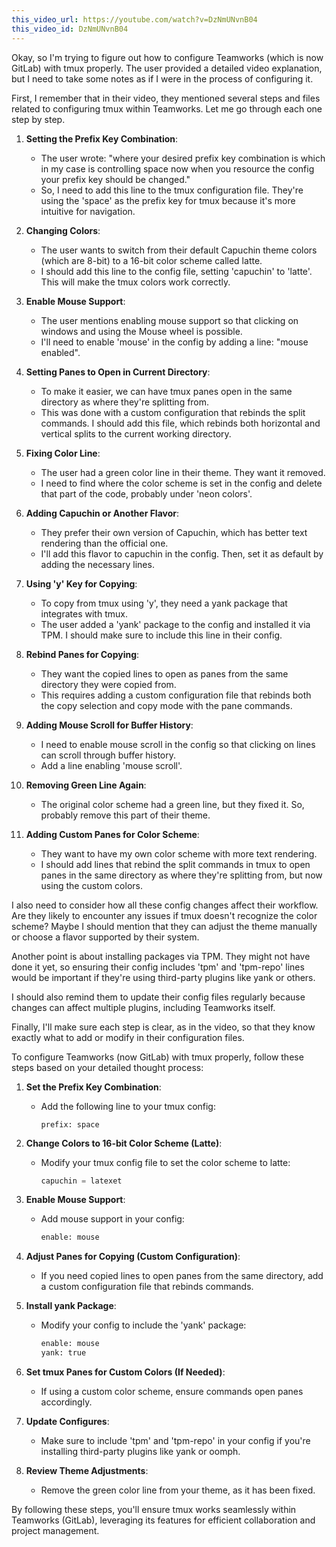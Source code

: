 ```yaml
---
this_video_url: https://youtube.com/watch?v=DzNmUNvnB04
this_video_id: DzNmUNvnB04
---
```

<think>
Okay, so I'm trying to figure out how to configure Teamworks (which is now GitLab) with tmux properly. The user provided a detailed video explanation, but I need to take some notes as if I were in the process of configuring it.

First, I remember that in their video, they mentioned several steps and files related to configuring tmux within Teamworks. Let me go through each one step by step.

1. **Setting the Prefix Key Combination**:
   - The user wrote: "where your desired prefix key combination is which in my case is controlling space now when you resource the config your prefix key should be changed."
   - So, I need to add this line to the tmux configuration file. They're using the 'space' as the prefix key for tmux because it's more intuitive for navigation.

2. **Changing Colors**:
   - The user wants to switch from their default Capuchin theme colors (which are 8-bit) to a 16-bit color scheme called latte.
   - I should add this line to the config file, setting 'capuchin' to 'latte'. This will make the tmux colors work correctly.

3. **Enable Mouse Support**:
   - The user mentions enabling mouse support so that clicking on windows and using the Mouse wheel is possible.
   - I'll need to enable 'mouse' in the config by adding a line: "mouse enabled".

4. **Setting Panes to Open in Current Directory**:
   - To make it easier, we can have tmux panes open in the same directory as where they're splitting from.
   - This was done with a custom configuration that rebinds the split commands. I should add this file, which rebinds both horizontal and vertical splits to the current working directory.

5. **Fixing Color Line**:
   - The user had a green color line in their theme. They want it removed.
   - I need to find where the color scheme is set in the config and delete that part of the code, probably under 'neon colors'.

6. **Adding Capuchin or Another Flavor**:
   - They prefer their own version of Capuchin, which has better text rendering than the official one.
   - I'll add this flavor to capuchin in the config. Then, set it as default by adding the necessary lines.

7. **Using 'y' Key for Copying**:
   - To copy from tmux using 'y', they need a yank package that integrates with tmux.
   - The user added a 'yank' package to the config and installed it via TPM. I should make sure to include this line in their config.

8. **Rebind Panes for Copying**:
   - They want the copied lines to open as panes from the same directory they were copied from.
   - This requires adding a custom configuration file that rebinds both the copy selection and copy mode with the pane commands.

9. **Adding Mouse Scroll for Buffer History**:
   - I need to enable mouse scroll in the config so that clicking on lines can scroll through buffer history.
   - Add a line enabling 'mouse scroll'.

10. **Removing Green Line Again**:
    - The original color scheme had a green line, but they fixed it. So, probably remove this part of their theme.

11. **Adding Custom Panes for Color Scheme**:
    - They want to have my own color scheme with more text rendering.
    - I should add lines that rebind the split commands in tmux to open panes in the same directory as where they're splitting from, but now using the custom colors.

I also need to consider how all these config changes affect their workflow. Are they likely to encounter any issues if tmux doesn't recognize the color scheme? Maybe I should mention that they can adjust the theme manually or choose a flavor supported by their system.

Another point is about installing packages via TPM. They might not have done it yet, so ensuring their config includes 'tpm' and 'tpm-repo' lines would be important if they're using third-party plugins like yank or others.

I should also remind them to update their config files regularly because changes can affect multiple plugins, including Teamworks itself.

Finally, I'll make sure each step is clear, as in the video, so that they know exactly what to add or modify in their configuration files.
</think>

To configure Teamworks (now GitLab) with tmux properly, follow these steps based on your detailed thought process:

1. **Set the Prefix Key Combination**:
   - Add the following line to your tmux config:
     ```
     prefix: space
     ```

2. **Change Colors to 16-bit Color Scheme (Latte)**:
   - Modify your tmux config file to set the color scheme to latte:
     ```python
     capuchin = latexet
     ```

3. **Enable Mouse Support**:
   - Add mouse support in your config:
     ```python
     enable: mouse
     ```

4. **Adjust Panes for Copying (Custom Configuration)**:
   - If you need copied lines to open panes from the same directory, add a custom configuration file that rebinds commands.

5. **Install yank Package**:
   - Modify your config to include the 'yank' package:
     ```python
     enable: mouse
     yank: true
     ```

6. **Set tmux Panes for Custom Colors (If Needed)**:
   - If using a custom color scheme, ensure commands open panes accordingly.

7. **Update Configures**:
   - Make sure to include 'tpm' and 'tpm-repo' in your config if you're installing third-party plugins like yank or oomph.

8. **Review Theme Adjustments**:
   - Remove the green color line from your theme, as it has been fixed.

By following these steps, you'll ensure tmux works seamlessly within Teamworks (GitLab), leveraging its features for efficient collaboration and project management.
